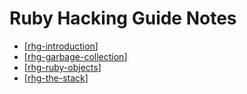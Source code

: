 # Ruby Hacking Guide Notes

* [[rhg-introduction]]
* [[rhg-garbage-collection]]
* [[rhg-ruby-objects]]
* [[rhg-the-stack]]

[//begin]: # "Autogenerated link references for markdown compatibility"
[rhg-introduction]: rhg-introduction "Ruby Hacking Guide - Introduction"
[rhg-garbage-collection]: rhg-garbage-collection "Ruby Hacking Guide - Garbage Collection"
[rhg-ruby-objects]: rhg-ruby-objects "Ruby Hacking Guide - Ruby Objects"
[rhg-the-stack]: rhg-the-stack "Ruby Hacking Guide - The Stack"
[//end]: # "Autogenerated link references"